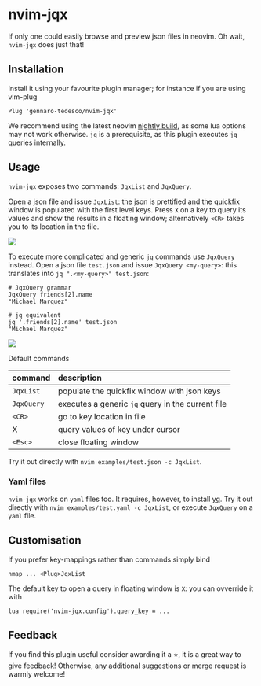 # nvim-jqx
If only one could easily browse and preview json files in neovim. Oh wait, `nvim-jqx` does just that!

## Installation
Install it using your favourite plugin manager; for instance if you are using vim-plug
```
Plug 'gennaro-tedesco/nvim-jqx'
```
We recommend using the latest neovim [nightly build](https://github.com/neovim/neovim/releases/tag/nightly), as some lua options may not work otherwise. `jq` is a prerequisite, as this plugin executes `jq` queries internally.

## Usage
`nvim-jqx` exposes two commands: `JqxList` and `JqxQuery`.

Open a json file and issue `JqxList`: the json is prettified and the quickfix window is populated with the first level keys. Press `X` on a key to query its values and show the results in a floating window; alternatively `<CR>` takes you to its location in the file.

![](examples/demo.gif)

To execute more complicated and generic `jq` commands use `JqxQuery` instead. Open a json file `test.json` and issue `JqxQuery <my-query>`: this translates into `jq ".<my-query>" test.json`:
```
# JqxQuery grammar
JqxQuery friends[2].name
"Michael Marquez"

# jq equivalent
jq '.friends[2].name' test.json
"Michael Marquez"
```
![](examples/querydemo.gif)

Default commands

| command     | description
|:----------- |:-------------
|`JqxList`    | populate the quickfix window with json keys
|`JqxQuery`   | executes a generic `jq` query in the current file
|`<CR>`       | go to key location in file
|X            | query values of key under cursor
|`<Esc>`      | close floating window

Try it out directly with `nvim examples/test.json -c JqxList`.

### Yaml files
`nvim-jqx` works on `yaml` files too. It requires, however, to install [yq](https://github.com/mikefarah/yq). Try it out directly with `nvim examples/test.yaml -c JqxList`, or execute `JqxQuery` on a `yaml` file.

## Customisation
If you prefer key-mappings rather than commands simply bind
```
nmap ... <Plug>JqxList
```
The default key to open a query in floating window is `X`: you can ovverride it with
```
lua require('nvim-jqx.config').query_key = ...
```

## Feedback
If you find this plugin useful consider awarding it a ⭐, it is a great way to give feedback! Otherwise, any additional suggestions or merge request is warmly welcome!

